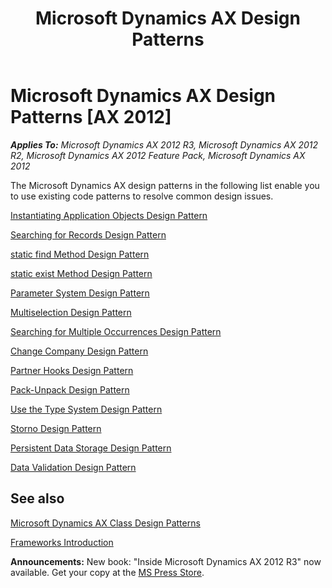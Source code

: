 ﻿---
title: Microsoft Dynamics AX Design Patterns
TOCTitle: Design Patterns
ms:assetid: a76fa667-561a-4f31-8437-ffdec6cfaded
ms:mtpsurl: https://msdn.microsoft.com/en-us/library/Aa851876(v=AX.60)
ms:contentKeyID: 35248469
ms.date: 05/18/2015
mtps_version: v=AX.60
---

# Microsoft Dynamics AX Design Patterns [AX 2012]


_**Applies To:** Microsoft Dynamics AX 2012 R3, Microsoft Dynamics AX 2012 R2, Microsoft Dynamics AX 2012 Feature Pack, Microsoft Dynamics AX 2012_

The Microsoft Dynamics AX design patterns in the following list enable you to use existing code patterns to resolve common design issues.

[Instantiating Application Objects Design Pattern](instantiating-application-objects-design-pattern.md)

[Searching for Records Design Pattern](searching-for-records-design-pattern.md)

[static find Method Design Pattern](static-find-method-design-pattern.md)

[static exist Method Design Pattern](static-exist-method-design-pattern.md)

[Parameter System Design Pattern](parameter-system-design-pattern.md)

[Multiselection Design Pattern](multiselection-design-pattern.md)

[Searching for Multiple Occurrences Design Pattern](searching-for-multiple-occurrences-design-pattern.md)

[Change Company Design Pattern](change-company-design-pattern.md)

[Partner Hooks Design Pattern](partner-hooks-design-pattern.md)

[Pack-Unpack Design Pattern](pack-unpack-design-pattern.md)

[Use the Type System Design Pattern](use-the-type-system-design-pattern.md)

[Storno Design Pattern](storno-design-pattern.md)

[Persistent Data Storage Design Pattern](persistent-data-storage-design-pattern.md)

[Data Validation Design Pattern](data-validation-design-pattern.md)

## See also

[Microsoft Dynamics AX Class Design Patterns](microsoft-dynamics-ax-class-design-patterns.md)

[Frameworks Introduction](frameworks-introduction.md)

  
**Announcements:** New book: "Inside Microsoft Dynamics AX 2012 R3" now available. Get your copy at the [MS Press Store](https://www.microsoftpressstore.com/store/inside-microsoft-dynamics-ax-2012-r3-9780735685109).

